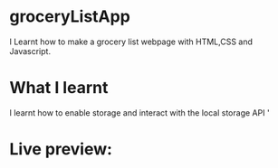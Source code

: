 # groceryListApp
I Learnt how to make a grocery list webpage with HTML,CSS and Javascript.

# What I learnt
I learnt how to enable storage and interact with the local storage API
'
# Live preview:
